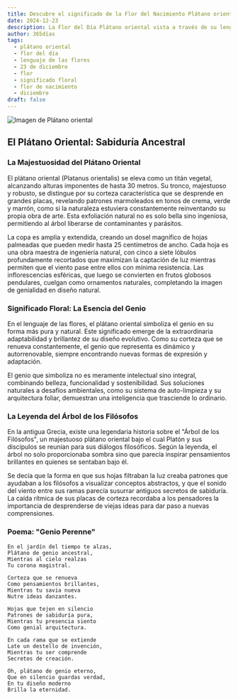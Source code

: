 ```yaml
---
title: Descubre el significado de la Flor del Nacimiento Plátano oriental del 23 de diciembre
date: 2024-12-23
description: La Flor del Día Plátano oriental vista a través de su lenguaje floral e historias
author: 365días
tags:
  - plátano oriental
  - flor del día
  - lenguaje de las flores
  - 23 de diciembre
  - flor
  - significado floral
  - flor de nacimiento
  - diciembre
draft: false
---
```


![Imagen de Plátano oriental](https://cdn.pixabay.com/photo/2016/04/17/21/03/buds-1335546_960_720.jpg#center)


## El Plátano Oriental: Sabiduría Ancestral

### La Majestuosidad del Plátano Oriental

El plátano oriental (Platanus orientalis) se eleva como un titán vegetal, alcanzando alturas imponentes de hasta 30 metros. Su tronco, majestuoso y robusto, se distingue por su corteza característica que se desprende en grandes placas, revelando patrones marmoleados en tonos de crema, verde y marrón, como si la naturaleza estuviera constantemente reinventando su propia obra de arte. Esta exfoliación natural no es solo bella sino ingeniosa, permitiendo al árbol liberarse de contaminantes y parásitos.

La copa es amplia y extendida, creando un dosel magnífico de hojas palmeadas que pueden medir hasta 25 centímetros de ancho. Cada hoja es una obra maestra de ingeniería natural, con cinco a siete lóbulos profundamente recortados que maximizan la captación de luz mientras permiten que el viento pase entre ellos con mínima resistencia. Las inflorescencias esféricas, que luego se convierten en frutos globosos pendulares, cuelgan como ornamentos naturales, completando la imagen de genialidad en diseño natural.

### Significado Floral: La Esencia del Genio

En el lenguaje de las flores, el plátano oriental simboliza el genio en su forma más pura y natural. Este significado emerge de la extraordinaria adaptabilidad y brillantez de su diseño evolutivo. Como su corteza que se renueva constantemente, el genio que representa es dinámico y autorrenovable, siempre encontrando nuevas formas de expresión y adaptación.

El genio que simboliza no es meramente intelectual sino integral, combinando belleza, funcionalidad y sostenibilidad. Sus soluciones naturales a desafíos ambientales, como su sistema de auto-limpieza y su arquitectura foliar, demuestran una inteligencia que trasciende lo ordinario.

### La Leyenda del Árbol de los Filósofos

En la antigua Grecia, existe una legendaria historia sobre el "Árbol de los Filósofos", un majestuoso plátano oriental bajo el cual Platón y sus discípulos se reunían para sus diálogos filosóficos. Según la leyenda, el árbol no solo proporcionaba sombra sino que parecía inspirar pensamientos brillantes en quienes se sentaban bajo él.

Se decía que la forma en que sus hojas filtraban la luz creaba patrones que ayudaban a los filósofos a visualizar conceptos abstractos, y que el sonido del viento entre sus ramas parecía susurrar antiguos secretos de sabiduría. La caída rítmica de sus placas de corteza recordaba a los pensadores la importancia de desprenderse de viejas ideas para dar paso a nuevas comprensiones.

### Poema: "Genio Perenne"

    En el jardín del tiempo te alzas,
    Plátano de genio ancestral,
    Mientras al cielo realzas
    Tu corona magistral.

    Corteza que se renueva
    Como pensamientos brillantes,
    Mientras tu savia nueva
    Nutre ideas danzantes.

    Hojas que tejen en silencio
    Patrones de sabiduría pura,
    Mientras tu presencia siento
    Como genial arquitectura.

    En cada rama que se extiende
    Late un destello de invención,
    Mientras tu ser comprende
    Secretos de creación.

    Oh, plátano de genio eterno,
    Que en silencio guardas verdad,
    En tu diseño moderno
    Brilla la eternidad.